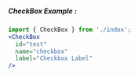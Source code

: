 ##### CheckBox Example :
```jsx
import { CheckBox } from './index';
<CheckBox
  id="test"
  name="checkbox"
  label="Checkbox Label"
/>
```